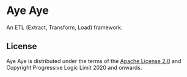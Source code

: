 # Aye Aye

An ETL (Extract, Transform, Load) framework.

## License

Aye Aye is distributed under the terms of the [Apache License 2.0](https://www.apache.org/licenses/LICENSE-2.0.html) and Copyright Progressive Logic Limit 2020 and onwards.
